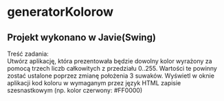 # generatorKolorow
## Projekt wykonano w Javie(Swing)

Treść zadania:  
Utwórz aplikację, która prezentowała będzie dowolny kolor wyrażony za pomocą trzech liczb całkowitych z przedziału 0..255. Wartości te powinny zostać ustalone poprzez zmianę położenia 3 suwaków. Wyświetl w oknie aplikacji kod koloru w wymaganym przez język HTML zapisie szesnastkowym (np. kolor czerwony: #FF0000)

